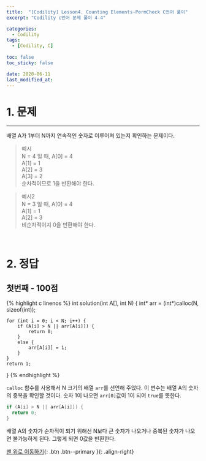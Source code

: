 ```yaml
---
title:  "[Codility] Lesson4. Counting Elements-PermCheck C언어 풀이" 
excerpt: "Codility c언어 문제 풀이 4-4"

categories:
  - Codility
tags:
  - [Codility, C]
 
toc: false
toc_sticky: false

date: 2020-06-11
last_modified_at:
---
```


# 1. 문제
---
배열 A가 1부터 N까지 연속적인 숫자로 이루어져 있는지 확인하는 문제이다.
>예시   
N = 4 일 때,
A[0] = 4   
A[1] = 1   
A[2] = 3   
A[3] = 2   
순차적이므로 1을 반환해야 한다.

>예시2   
N = 3 일 때,
A[0] = 4   
A[1] = 1   
A[2] = 3   
비순차적이지 0을 반환해야 한다.

<br>

# 2. 정답
## 첫번째 - 100점

{% highlight c linenos %}
int solution(int A[], int N) {
    int* arr = (int*)calloc(N, sizeof(int));

    for (int i = 0; i < N; i++) {
        if (A[i] > N || arr[A[i]]) {
            return 0;
        }
        else {
            arr[A[i]] = 1;
        }
    }
    return 1;
}
{% endhighlight %}

`calloc` 함수를 사용해서 N 크기의 배열 `arr`를 선언해 주었다. 이 변수는 배열 A의 숫자의 중복을 확인할 것이다. 숫자 1이 나오면 `arr[0]`값이 1이 되어 `true`를 뜻한다.

```c
if (A[i] > N || arr[A[i]]) {
  return 0;
}
```
배열 A의 숫자가 순차적이 되기 위해선 N보다 큰 숫자가 나오거나 중복된 숫자가 나오면 불가능하게 된다. 그렇게 되면 0값을 반환한다.

[맨 위로 이동하기](#){: .btn .btn--primary }{: .align-right}